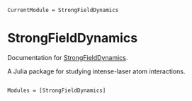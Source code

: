 ```@meta
CurrentModule = StrongFieldDynamics
```

# StrongFieldDynamics

Documentation for [StrongFieldDynamics](https://github.com/AlokaSahoo/StrongFieldDynamics.jl).

A Julia package for studying intense-laser atom interactions.

```@index
```

```@autodocs
Modules = [StrongFieldDynamics]
```
